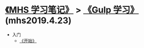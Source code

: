 # [《MHS 学习笔记》] > [《Gulp 学习》] (mhs2019.4.23)

- 入门
  - [《开始》]


##
[《MHS 学习笔记》]: https://mhsnet.github.io/mhsstudynotes/ "《MHS 学习笔记》"
[《Gulp 学习》]: https://mhsnet.github.io/mhsstudynotes/tools/gulp/index.html "《Gulp 学习》"

[《开始》]: https://mhsnet.github.io/mhsstudynotes/tools/gulp/getting-started/quick-start.html "《开始》"
